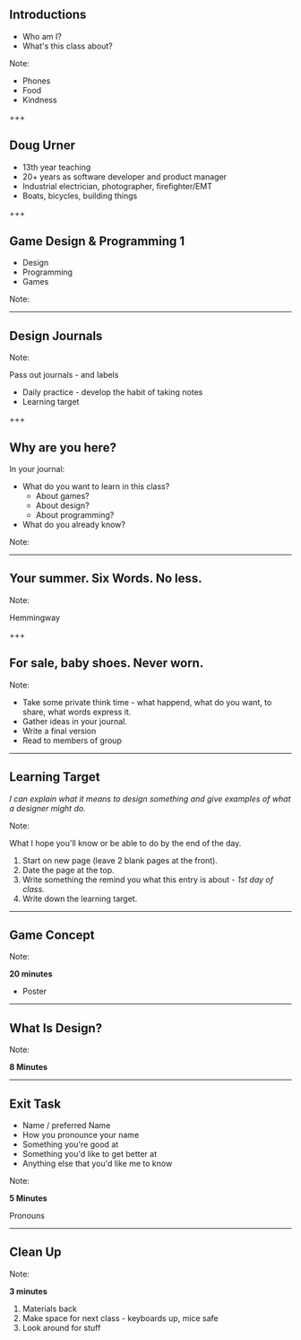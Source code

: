 ## Introductions

* Who am I?
* What's this class about?

Note:

* Phones
* Food
* Kindness

+++

## Doug Urner

* 13th year teaching
* 20+ years as software developer and product manager
* Industrial electrician, photographer, firefighter/EMT
* Boats, bicycles, building things

+++

## Game Design & Programming 1

* Design
* Programming
* Games

Note:

---

## Design Journals

Note:

Pass out journals - and labels

* Daily practice - develop the habit of taking notes
* Learning target

+++

## Why are you here?

In your journal:

* What do you want to learn in this class?
  - About games?
  - About design?
  - About programming?
* What do you already know?

Note:

---

## Your summer. Six Words. No less.

Note:

Hemmingway

+++

## For sale, baby shoes. Never worn.

Note:

* Take some private think time - what happend, what do you want, to share, what words express it.
* Gather ideas in your journal.
* Write a final version
* Read to members of group

---

## Learning Target

_I can explain what it means to design something and give examples of what a designer might do._

Note:

What I hope you'll know or be able to do by the end of the day.

1. Start on new page (leave 2 blank pages at the front).
2. Date the page at the top.
3. Write something the remind you what this entry is about - _1st day of class_.
4. Write down the learning target.

---

## Game Concept

Note:

**20 minutes**

* Poster

---

## What Is Design?

Note:

**8 Minutes**

---

## Exit Task

* Name / preferred Name
* How you pronounce your name
* Something you're good at
* Something you'd like to get better at
* Anything else that you'd like me to know

Note:

**5 Minutes**

Pronouns

---

## Clean Up

Note:

**3 minutes**

1. Materials back
1. Make space for next class - keyboards up, mice safe
1. Look around for stuff



